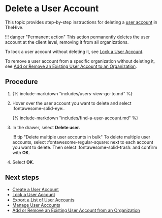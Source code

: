 # Delete a User Account

<!-- md:permission `[admin] manageUser` -->

This topic provides step-by-step instructions for deleting a [user account](about-user-accounts.md) in TheHive.

!!! danger "Permanent action"
    This action permanently deletes the user account at the client level, removing it from all organizations.

To lock a user account without deleting it, see [Lock a User Account](lock-a-user-account.md).

To remove a user account from a specific organization without deleting it, see [Add or Remove an Existing User Account to an Organization](../../../../administration/organizations/add-remove-an-existing-user-account-from-an-organization.md).

<h2>Procedure</h2>

1. {% include-markdown "includes/users-view-go-to.md" %}

2. Hover over the user account you want to delete and select :fontawesome-solid-eye:.

    {% include-markdown "includes/find-a-user-account.md" %}

3. In the drawer, select **Delete user**.

    !!! tip "Delete multiple user accounts in bulk"
        To delete multiple user accounts, select :fontawesome-regular-square: next to each account you want to delete. Then select :fontawesome-solid-trash: and confirm with **OK**.

4. Select **OK**.

<h2>Next steps</h2>

* [Create a User Account](create-a-user-account.md)
* [Lock a User Account](lock-a-user-account.md)
* [Export a List of User Accounts](export-list-user-accounts.md)
* [Manage User Accounts](manage-user-accounts.md)
* [Add or Remove an Existing User Account from an Organization](../../../../administration/organizations/add-remove-an-existing-user-account-from-an-organization.md)